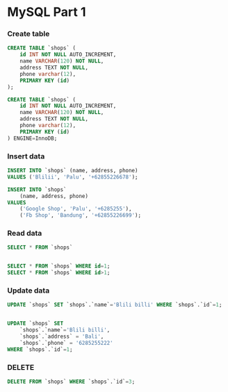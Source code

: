 # MySQL Part 1

### Create table

```sql
CREATE TABLE `shops` (
	id INT NOT NULL AUTO_INCREMENT,
	name VARCHAR(120) NOT NULL,
	address TEXT NOT NULL,
	phone varchar(12),
	PRIMARY KEY (id)
);
```

```sql
CREATE TABLE `shops` (
	id INT NOT NULL AUTO_INCREMENT,
	name VARCHAR(120) NOT NULL,
	address TEXT NOT NULL,
	phone varchar(12),
	PRIMARY KEY (id)
) ENGINE=InnoDB;
```

### Insert data
```sql
INSERT INTO `shops` (name, address, phone)
VALUES ('Blilii', 'Palu', '+62855226678');

INSERT INTO `shops` 
    (name, address, phone)
VALUES 
    ('Google Shop', 'Palu', '+6285255'), 
    ('Fb Shop', 'Bandung', '+62855226699');
```

### Read data
```sql
SELECT * FROM `shops`


SELECT * FROM `shops` WHERE id=1;
SELECT * FROM `shops` WHERE id>1;
```

### Update data
```sql
UPDATE `shops` SET `shops`.`name`='Blili billi' WHERE `shops`.`id`=1;


UPDATE `shops` SET 
    `shops`.`name`='Blili billi', 
    `shops`.`address` = 'Bali',
    `shops`.`phone` = '6285255222'
WHERE `shops`.`id`=1;
```

### DELETE
```sql
DELETE FROM `shops` WHERE `shops`.`id`=3;
```
